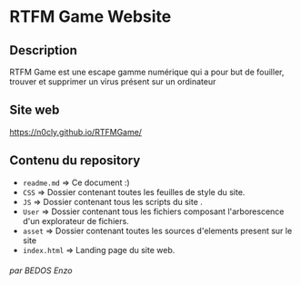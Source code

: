 # RTFM Game Website

## Description
RTFM Game est une escape gamme numérique qui a pour but de fouiller, trouver et supprimer un virus présent sur un ordinateur 

## Site web
https://n0cly.github.io/RTFMGame/
## Contenu du repository

 - `readme.md` => Ce document :)
 - `CSS` => Dossier contenant toutes les feuilles de style du site.
 - `JS` => Dossier contenant tous les scripts du site .
- `User` => Dossier contenant tous les fichiers composant l'arborescence d'un explorateur de fichiers.
 - `asset` => Dossier contenant toutes les sources d'elements present sur le site
 - `index.html` => Landing page du site web.


###### par  BEDOS Enzo
